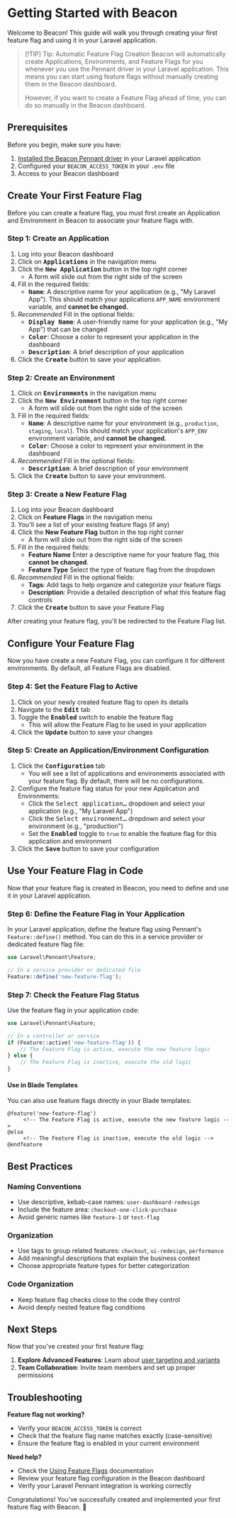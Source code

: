 # Getting Started with Beacon

Welcome to Beacon! This guide will walk you through creating your first feature flag and using it in your Laravel application.


> [!TIP] Tip: Automatic Feature Flag Creation
> Beacon will automatically create Applications, Environments, and Feature Flags for you whenever you use the Pennant driver in your Laravel application. This means you can start using feature flags without manually creating them in the Beacon dashboard.
>
> However, if you want to create a Feature Flag ahead of time, you can do so manually in the Beacon dashboard.

## Prerequisites

Before you begin, make sure you have:

1. [Installed the Beacon Pennant driver](install.md) in your Laravel application
2. Configured your `BEACON_ACCESS_TOKEN` in your `.env` file
3. Access to your Beacon dashboard

## Create Your First Feature Flag

Before you can create a feature flag, you must first create an Application and Environment in Beacon to associate your feature flags with.

### Step 1: Create an Application

1. Log into your Beacon dashboard
2. Click on <kbd>**Applications**</kbd> in the navigation menu
3. Click the <kbd>**New Application**</kbd> button in the top right corner
   - A form will slide out from the right side of the screen
4. Fill in the required fields:
   - <kbd>**Name**</kbd>: A descriptive name for your application (e.g., "My Laravel App"). This should match your applications `APP_NAME` environment variable, and **cannot be changed.**
5. _Recommended_ Fill in the optional fields:
   - <kbd>**Display Name**</kbd>: A user-friendly name for your application (e.g., "My App") that can be changed
   - <kbd>**Color**</kbd>: Choose a color to represent your application in the dashboard
   - <kbd>**Description**</kbd>: A brief description of your application
6. Click the <kbd>**Create**</kbd> button to save your application.

### Step 2: Create an Environment

1. Click on <kbd>**Environments**</kbd> in the navigation menu
2. Click the <kbd>**New Environment**</kbd> button in the top right corner
   - A form will slide out from the right side of the screen
3. Fill in the required fields:
   - <kbd>**Name**</kbd>: A descriptive name for your environment (e.g., `production`, `staging`, `local`). This should match your application's `APP_ENV` environment variable, and **cannot be changed.**
   - <kbd>**Color**</kbd>: Choose a color to represent your environment in the dashboard
4. _Recommended_ Fill in the optional fields:
    - <kbd>**Description**</kbd>: A brief description of your environment
5. Click the <kbd>**Create**</kbd> button to save your environment.

### Step 3: Create a New Feature Flag

1. Log into your Beacon dashboard
2. Click on **Feature Flags** in the navigation menu
3. You'll see a list of your existing feature flags (if any)
4. Click the **New Feature Flag** button in the top right corner
   - A form will slide out from the right side of the screen
5. Fill in the required fields:
   - **Feature Name** Enter a descriptive name for your feature flag, this **cannot be changed**.
   - **Feature Type** Select the type of feature flag from the dropdown
6. _Recommended_ Fill in the optional fields:
   - **Tags**: Add tags to help organize and categorize your feature flags
   - **Description**: Provide a detailed description of what this feature flag controls
7. Click the <kbd>**Create**</kbd> button to save your Feature Flag

After creating your feature flag, you'll be redirected to the Feature Flag list.

## Configure Your Feature Flag

Now you have create a new Feature Flag, you can configure it for different environments. By default, all Feature Flags are disabled.

### Step 4: Set the Feature Flag to Active

1. Click on your newly created feature flag to open its details
2. Navigate to the <kbd>**Edit**</kbd> tab
3. Toggle the <kbd>**Enabled**</kbd> switch to enable the feature flag
   - This will allow the Feature Flag to be used in your application
4. Click the <kbd>**Update**</kbd> button to save your changes

### Step 5: Create an Application/Environment Configuration

1. Click the <kbd>**Configuration**</kbd> tab
   - You will see a list of applications and environments associated with your feature flag. By default, there will be no configurations.
2. Configure the feature flag status for your new Application and Environments:
   - Click the <kbd>Select application…</kbd> dropdown and select your application (e.g., "My Laravel App")
   - Click the <kbd>Select environment…</kbd> dropdown and select your environment (e.g., "production")
   - Set the <kbd>**Enabled**</kbd> toggle to `true` to enable the feature flag for this application and environment
3. Click the <kbd>**Save**</kbd> button to save your configuration

## Use Your Feature Flag in Code

Now that your feature flag is created in Beacon, you need to define and use it in your Laravel application.

### Step 6: Define the Feature Flag in Your Application

In your Laravel application, define the feature flag using Pennant's `Feature::define()` method. You can do this in a service provider or dedicated feature flag file:

```php
use Laravel\Pennant\Feature;

// In a service provider or dedicated file
Feature::define('new-feature-flag');
```

### Step 7: Check the Feature Flag Status

Use the feature flag in your application code:

```php
use Laravel\Pennant\Feature;

// In a controller or service
if (Feature::active('new-feature-flag')) {
    // The Feature Flag is active, execute the new feature logic
} else {
    // The Feature Flag is inactive, execute the old logic
}
```

#### Use in Blade Templates

You can also use feature flags directly in your Blade templates:

```blade
@feature('new-feature-flag')
     <!-- The Feature Flag is active, execute the new feature logic -->
@else
     <!-- The Feature Flag is inactive, execute the old logic -->
@endfeature
```

## Best Practices

### Naming Conventions
- Use descriptive, kebab-case names: `user-dashboard-redesign`
- Include the feature area: `checkout-one-click-purchase`
- Avoid generic names like `feature-1` or `test-flag`

### Organization
- Use tags to group related features: `checkout`, `ui-redesign`, `performance`
- Add meaningful descriptions that explain the business context
- Choose appropriate feature types for better categorization

### Code Organization
- Keep feature flag checks close to the code they control
- Avoid deeply nested feature flag conditions

## Next Steps

Now that you've created your first feature flag:

1. **Explore Advanced Features**: Learn about [user targeting and variants](using-feature-flags.md)
2. **Team Collaboration**: Invite team members and set up proper permissions

## Troubleshooting

**Feature flag not working?**
- Verify your `BEACON_ACCESS_TOKEN` is correct
- Check that the feature flag name matches exactly (case-sensitive)
- Ensure the feature flag is enabled in your current environment

**Need help?**
- Check the [Using Feature Flags](using-feature-flags.md) documentation
- Review your feature flag configuration in the Beacon dashboard
- Verify your Laravel Pennant integration is working correctly

Congratulations! You've successfully created and implemented your first feature flag with Beacon. 🎉


